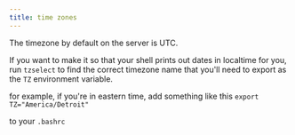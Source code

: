 ```yaml
---
title: time zones
---
```


The timezone by default on the server is UTC.

If you want to make it so that your shell prints out dates in localtime for you, run `tzselect`
to find the correct timezone name that you'll need to export as the `TZ` environment variable.

for example, if you're in eastern time, add something like this
`export TZ="America/Detroit"`

to your `.bashrc`

